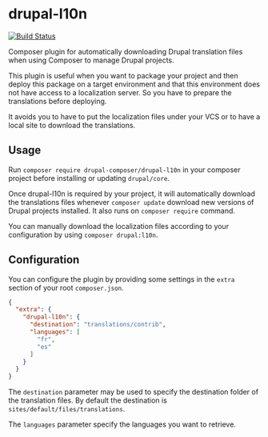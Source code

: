 # drupal-l10n

[![Build Status](https://travis-ci.org/drupal-composer/drupal-l10n.svg?branch=master)](https://travis-ci.org/drupal-composer/drupal-l10n)

Composer plugin for automatically downloading Drupal translation files when 
using Composer to manage Drupal projects.

This plugin is useful when you want to package your project and then deploy this
package on a target environment and that this environment does not have access
to a localization server. So you have to prepare the translations before
deploying.

It avoids you to have to put the localization files under your VCS or to have a
local site to download the translations.

## Usage

Run `composer require drupal-composer/drupal-l10n` in your composer project
before installing or updating `drupal/core`.

Once drupal-l10n is required by your project, it will automatically download the
translations files whenever `composer update` download new versions of Drupal
projects installed. It also runs on `composer require` command.

You can manually download the localization files according to your configuration
by using `composer drupal:l10n`.

## Configuration

You can configure the plugin by providing some settings in the `extra` section
of your root `composer.json`.

```json
{
  "extra": {
    "drupal-l10n": {
      "destination": "translations/contrib",
      "languages": [
        "fr",
        "es"
      ]
    }
  }
}
```

The `destination` parameter may be used to specify the destination folder of the
translation files. By default the destination is
`sites/default/files/translations`.

The `languages` parameter specify the languages you want to retrieve.
